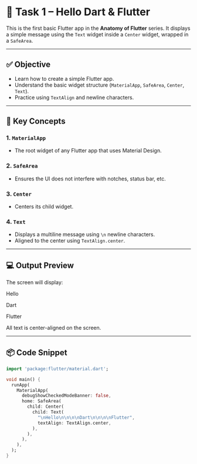 # 🧪 Task 1 – Hello Dart & Flutter

This is the first basic Flutter app in the **Anatomy of Flutter** series. It displays a simple message using the `Text` widget inside a `Center` widget, wrapped in a `SafeArea`.

---

## ✅ Objective

- Learn how to create a simple Flutter app.
- Understand the basic widget structure (`MaterialApp`, `SafeArea`, `Center`, `Text`).
- Practice using `TextAlign` and newline characters.

---

## 🧠 Key Concepts

### 1. `MaterialApp`
- The root widget of any Flutter app that uses Material Design.

### 2. `SafeArea`
- Ensures the UI does not interfere with notches, status bar, etc.

### 3. `Center`
- Centers its child widget.

### 4. `Text`
- Displays a multiline message using `\n` newline characters.
- Aligned to the center using `TextAlign.center`.

---

## 💻 Output Preview

The screen will display:

Hello

Dart

Flutter


All text is center-aligned on the screen.

---

## 📦 Code Snippet

```dart
import 'package:flutter/material.dart';

void main() {
  runApp(
    MaterialApp(
      debugShowCheckedModeBanner: false,
      home: SafeArea(
        child: Center(
          child: Text(
            "\nHello\n\n\n\nDart\n\n\n\nFlutter",
            textAlign: TextAlign.center,
          ),
        ),
      ),
    ),
  );
}




